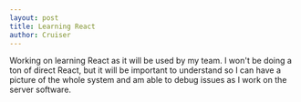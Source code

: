 ```yaml
---
layout: post
title: Learning React
author: Cruiser
---
```

Working on learning React as it will be used by my team. I won't be doing a ton of direct React, but it will be important to understand so I can have a picture of the whole system and am able to debug issues as I work on the server software.